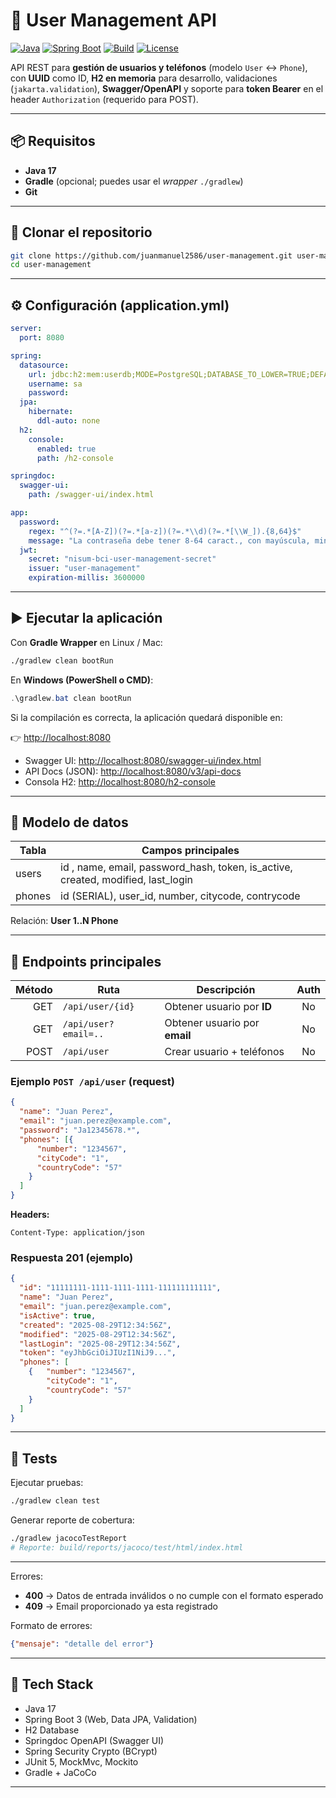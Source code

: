 # 🧩 User Management API

[![Java](https://img.shields.io/badge/Java-17-007396)]()
[![Spring Boot](https://img.shields.io/badge/Spring%20Boot-3.x-6DB33F)]()
[![Build](https://img.shields.io/badge/Build-Gradle-02303A)]()
[![License](https://img.shields.io/badge/license-MIT-blue.svg)]()

API REST para **gestión de usuarios y teléfonos** (modelo `User` ↔ `Phone`), con **UUID** como ID, **H2 en memoria** para desarrollo, validaciones (`jakarta.validation`), **Swagger/OpenAPI** y soporte para **token Bearer** en el header `Authorization` (requerido para POST).

---

## 📦 Requisitos

- **Java 17**
- **Gradle** (opcional; puedes usar el *wrapper* `./gradlew`)
- **Git**

---

## 🚀 Clonar el repositorio

```bash
git clone https://github.com/juanmanuel2586/user-management.git user-management
cd user-management
```

---

## ⚙️ Configuración (application.yml)

```yaml
server:
  port: 8080

spring:
  datasource:
    url: jdbc:h2:mem:userdb;MODE=PostgreSQL;DATABASE_TO_LOWER=TRUE;DEFAULT_NULL_ORDERING=HIGH
    username: sa
    password:
  jpa:
    hibernate:
      ddl-auto: none
  h2:
    console:
      enabled: true
      path: /h2-console

springdoc:
  swagger-ui:
    path: /swagger-ui/index.html

app:
  password:
    regex: "^(?=.*[A-Z])(?=.*[a-z])(?=.*\\d)(?=.*[\\W_]).{8,64}$"
    message: "La contraseña debe tener 8-64 caract., con mayúscula, minúscula, dígito y símbolo"
  jwt:
    secret: "nisum-bci-user-management-secret"
    issuer: "user-management"
    expiration-millis: 3600000
```

---

## ▶️ Ejecutar la aplicación

Con **Gradle Wrapper** en Linux / Mac:

```bash
./gradlew clean bootRun
```

En **Windows (PowerShell o CMD)**:

```powershell
.\gradlew.bat clean bootRun
```

Si la compilación es correcta, la aplicación quedará disponible en:  

👉 [http://localhost:8080](http://localhost:8080)

- Swagger UI: [http://localhost:8080/swagger-ui/index.html](http://localhost:8080/swagger-ui/index.html)  
- API Docs (JSON): [http://localhost:8080/v3/api-docs](http://localhost:8080/v3/api-docs)  
- Consola H2: [http://localhost:8080/h2-console](http://localhost:8080/h2-console)

---

## 🧠 Modelo de datos

| Tabla  | Campos principales                                                                 |
|--------|-------------------------------------------------------------------------------------|
| users  | id , name, email, password_hash, token, is_active, created, modified, last_login |
| phones | id (SERIAL), user_id, number, citycode, contrycode                           |

Relación: **User 1..N Phone**

---

## 🔌 Endpoints principales

| Método | Ruta                 | Descripción                         | Auth |
|-------:|----------------------|-------------------------------------|:----:|
| GET    | `/api/user/{id}`     | Obtener usuario por **ID**          |  No  |
| GET    | `/api/user?email=..` | Obtener usuario por **email**       |  No  |
| POST   | `/api/user`          | Crear usuario + teléfonos           |  No  |

### Ejemplo `POST /api/user` (request)

```json
{
  "name": "Juan Perez",
  "email": "juan.perez@example.com",
  "password": "Ja12345678.*",
  "phones": [{ 
      "number": "1234567", 
      "cityCode": "1", 
      "countryCode": "57" 
    }
  ]
}
```

**Headers:**
```
Content-Type: application/json
```

### Respuesta 201 (ejemplo)
```json
{
  "id": "11111111-1111-1111-1111-111111111111",
  "name": "Juan Perez",
  "email": "juan.perez@example.com",
  "isActive": true,
  "created": "2025-08-29T12:34:56Z",
  "modified": "2025-08-29T12:34:56Z",
  "lastLogin": "2025-08-29T12:34:56Z",
  "token": "eyJhbGciOiJIUzI1NiJ9...",
  "phones": [
    {   "number": "1234567", 
        "cityCode": "1", 
        "countryCode": "57"
    }
  ]
}
```

---

## 🧪 Tests

Ejecutar pruebas:

```bash
./gradlew clean test
```

Generar reporte de cobertura:

```bash
./gradlew jacocoTestReport
# Reporte: build/reports/jacoco/test/html/index.html
```

---

Errores:
- **400** → Datos de entrada inválidos o no cumple con el formato esperado  
- **409** → Email proporcionado ya esta registrado  

Formato de errores:

```json
{"mensaje": "detalle del error"}
```

---

## 🧩 Tech Stack

- Java 17  
- Spring Boot 3 (Web, Data JPA, Validation)  
- H2 Database  
- Springdoc OpenAPI (Swagger UI)  
- Spring Security Crypto (BCrypt)  
- JUnit 5, MockMvc, Mockito  
- Gradle + JaCoCo  

---

